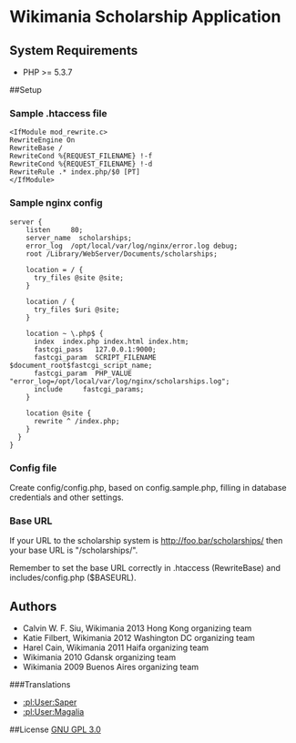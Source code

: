 Wikimania Scholarship Application
=================================

System Requirements
-------------------
* PHP >= 5.3.7

##Setup

### Sample .htaccess file

```
<IfModule mod_rewrite.c>
RewriteEngine On
RewriteBase /
RewriteCond %{REQUEST_FILENAME} !-f
RewriteCond %{REQUEST_FILENAME} !-d
RewriteRule .* index.php/$0 [PT]
</IfModule>
```

### Sample nginx config

```
server {
    listen     80;
    server_name  scholarships;
    error_log  /opt/local/var/log/nginx/error.log debug;
    root /Library/WebServer/Documents/scholarships;

    location = / {
      try_files @site @site;
    }

    location / {
      try_files $uri @site;
    }

    location ~ \.php$ {
      index  index.php index.html index.htm;
      fastcgi_pass   127.0.0.1:9000;
      fastcgi_param  SCRIPT_FILENAME  $document_root$fastcgi_script_name;
      fastcgi_param  PHP_VALUE "error_log=/opt/local/var/log/nginx/scholarships.log";
      include     fastcgi_params;
    }

    location @site {
      rewrite ^ /index.php;
    }
  }
}
```

### Config file

Create config/config.php, based on config.sample.php, filling in database credentials and other settings.

### Base URL

If your URL to the scholarship system is
 http://foo.bar/scholarships/
then your base URL is "/scholarships/".

Remember to set the base URL correctly in .htaccess (RewriteBase) and includes/config.php ($BASEURL).

## Authors
* Calvin W. F. Siu, Wikimania 2013 Hong Kong organizing team
* Katie Filbert, Wikimania 2012 Washington DC organizing team
* Harel Cain, Wikimania 2011 Haifa organizing team
* Wikimania 2010 Gdansk organizing team
* Wikimania 2009 Buenos Aires organizing team

###Translations
* [:pl:User:Saper](http://pl.wikipedia.org/wiki/User:Saper "Saper")
* [:pl:User:Magalia](http://pl.wikipedia.org/wiki/User:Magalia "Magalia")

##License
[GNU GPL 3.0](www.gnu.org/copyleft/gpl.html "GNU GPL 3.0")
